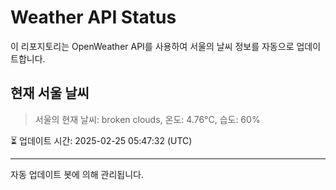 
# Weather API Status

이 리포지토리는 OpenWeather API를 사용하여 서울의 날씨 정보를 자동으로 업데이트합니다.

## 현재 서울 날씨
> 서울의 현재 날씨: broken clouds, 온도: 4.76°C, 습도: 60%

⏳ 업데이트 시간: 2025-02-25 05:47:32 (UTC)

---
자동 업데이트 봇에 의해 관리됩니다.

